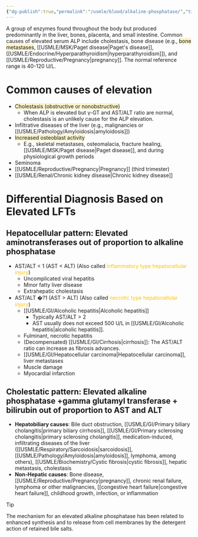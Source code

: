 ```yaml
---
{"dg-publish":true,"permalink":"/usmle/blood/alkaline-phosphatase/","title":"Alkaline phosphatase"}
---
```


A group of enzymes found throughout the body but produced predominantly in the liver, bones, placenta, and small intestine. Common causes of elevated serum ALP include cholestasis, bone disease (e.g., <span style="background:rgba(240, 200, 0, 0.2)">bone metastases</span>, [[USMLE/MSK/Paget disease\|Paget's disease]], [[USMLE/Endocrine/Hyperparathyroidism\|hyperparathyroidism]]), and [[USMLE/Reproductive/Pregnancy\|pregnancy]]. The normal reference range is 40-120 U/L.
# Common causes of elevation
- <span style="background:rgba(240, 200, 0, 0.2)">Cholestasis (obstructive or nonobstructive)</span>
	- When ALP is elevated but γ-GT and AST/ALT ratio are normal, cholestasis is an unlikely cause for the ALP elevation.
- Infiltrative diseases of the liver (e.g., malignancies or [[USMLE/Pathology/Amyloidosis\|amyloidosis]])
- <span style="background:rgba(240, 200, 0, 0.2)">Increased osteoblast activity </span>
	- E.g., skeletal metastases, osteomalacia, fracture healing, [[USMLE/MSK/Paget disease\|Paget disease]], and during physiological growth periods
- Seminoma
- [[USMLE/Reproductive/Pregnancy\|Pregnancy]] (third trimester)
- [[USMLE/Renal/Chronic kidney disease\|Chronic kidney disease]]
# Differential Diagnosis Based on Elevated LFTs

## Hepatocellular pattern: Elevated aminotransferases out of proportion to alkaline phosphatase
- AST/ALT < 1 (AST < ALT) (Also called <font color="#ffc000">inflammatory type hepatocellular injury</font>)
	- Uncomplicated viral hepatitis
	- Minor fatty liver disease
	- Extrahepatic cholestasis
- AST/ALT �?1 (AST > ALT) (Also called <font color="#ffc000">necrotic type hepatocellular injury</font>)
	- [[USMLE/GI/Alcoholic hepatitis\|Alcoholic hepatitis]]
		- Typically AST/ALT > 2
		- AST usually does not exceed 500 U/L in [[USMLE/GI/Alcoholic hepatitis\|alcoholic hepatitis]].
	- Fulminant, necrotic hepatitis
	- (Decompensated) [[USMLE/GI/Cirrhosis\|cirrhosis]]: The AST/ALT ratio can increase as fibrosis advances.
	- [[USMLE/GI/Hepatocellular carcinoma\|Hepatocellular carcinoma]], liver metastases
	- Muscle damage 
	- Myocardial infarction
## Cholestatic pattern: Elevated alkaline phosphatase +gamma glutamyl transferase + bilirubin out of proportion to AST and ALT

- **Hepatobiliary causes**: Bile duct obstruction, [[USMLE/GI/Primary biliary cholangitis\|primary biliary cirrhosis]], [[USMLE/GI/Primary sclerosing cholangitis\|primary sclerosing cholangitis]], medication-induced, infiltrating diseases of the liver ([[USMLE/Respiratory/Sarcoidosis\|sarcoidosis]], [[USMLE/Pathology/Amyloidosis\|amyloidosis]], lymphoma, among others), [[USMLE/Biochemistry/Cystic fibrosis\|cystic fibrosis]], hepatic metastasis, cholestasis
- **Non-Hepatic causes**: Bone disease, [[USMLE/Reproductive/Pregnancy\|pregnancy]], chronic renal failure, lymphoma or other malignancies, [[congestive heart failure\|congestive heart failure]], childhood growth, infection, or inflammation
>[!tip] 
>The mechanism for an elevated alkaline phosphatase has been related to enhanced synthesis and to release from cell membranes by the detergent action of retained bile salts.

